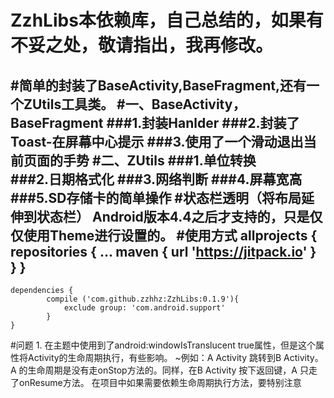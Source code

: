#
# ZzhLibs本依赖库，自己总结的，如果有不妥之处，敬请指出，我再修改。
#简单的封装了BaseActivity,BaseFragment,还有一个ZUtils工具类。
#一、BaseActivity，BaseFragment
    ###1.封装Hanlder
    ###2.封装了Toast-在屏幕中心提示
    ###3.使用了一个滑动退出当前页面的手势
#二、ZUtils
    ###1.单位转换<br>
    ###2.日期格式化
    ###3.网络判断
    ###4.屏幕宽高
    ###5.SD存储卡的简单操作
#状态栏透明（将布局延伸到状态栏）
    Android版本4.4之后才支持的，只是仅仅使用Theme进行设置的。
#使用方式
    allprojects {
		repositories {
			...
			maven { url 'https://jitpack.io' }
		}
	}
-----------
    dependencies {
	        compile ('com.github.zzhhz:ZzhLibs:0.1.9'){
                exclude group: 'com.android.support'
	        }
	}
#问题
    1. 在主题中使用到了android:windowIsTranslucent true属性，但是这个属性将Activity的生命周期执行，有些影响。
        ~例如：A Activity 跳转到B Activity。A 的生命周期是没有走onStop方法的。同样，在B Activity 按下返回键，A 只走了onResume方法。
    在项目中如果需要依赖生命周期执行方法，要特别注意



